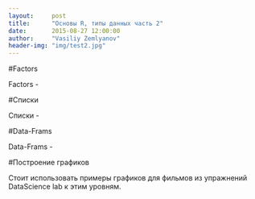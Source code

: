 ```yaml
---
layout:     post
title:      "Основы R, типы данных часть 2"
date:       2015-08-27 12:00:00
author:     "Vasiliy Zemlyanov"
header-img: "img/test2.jpg"
---
```


#Factors

Factors - 

#Списки

Списки -


#Data-Frams

Data-Frams -

#Построение графиков

Стоит использовать примеры графиков для фильмов из упражнений DataScience lab к этим уровням.
